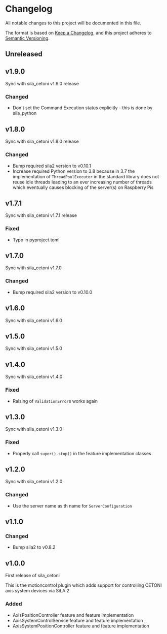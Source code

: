 # Changelog

All notable changes to this project will be documented in this file.

The format is based on [Keep a Changelog](https://keepachangelog.com/en/1.0.0/), and this project adheres
to [Semantic Versioning](https://semver.org/spec/v2.0.0.html).

<!--
Types of changes

    `Added` for new features.
    `Changed` for changes in existing functionality.
    `Deprecated` for soon-to-be removed features.
    `Removed` for now removed features.
    `Fixed` for any bug fixes.
    `Security` in case of vulnerabilities.
-->

## Unreleased

## v1.9.0

Sync with sila_cetoni v1.9.0 release

### Changed

- Don't set the Command Execution status explicitly - this is done by sila_python

## v1.8.0

Sync with sila_cetoni v1.8.0 release

### Changed

- Bump required sila2 version to v0.10.1
- Increase required Python version to 3.8 because in 3.7 the implementation of `ThreadPoolExecutor` in the standard library does not reuse idle threads leading to an ever increasing number of threads which eventually causes blocking of the server(s) on Raspberry Pis

## v1.7.1

Sync with sila_cetoni v1.7.1 release

### Fixed

- Typo in pyproject.toml

## v1.7.0

Sync with sila_cetoni v1.7.0

### Changed

- Bump required sila2 version to v0.10.0

## v1.6.0

Sync with sila_cetoni v1.6.0

## v1.5.0

Sync with sila_cetoni v1.5.0

## v1.4.0

Sync with sila_cetoni v1.4.0

### Fixed

- Raising of `ValidationError`s works again

## v1.3.0

Sync with sila_cetoni v1.3.0

### Fixed

- Properly call `super().stop()` in the feature implementation classes

## v1.2.0

Sync with sila_cetoni v1.2.0

### Changed

- Use the server name as th name for `ServerConfiguration`

## v1.1.0

### Changed

- Bump sila2 to v0.8.2

## v1.0.0

First release of sila_cetoni

This is the motioncontrol plugin which adds support for controlling CETONI axis system devices via SiLA 2

### Added

- AxisPositionController feature and feature implementation
- AxisSystemControlService feature and feature implementation
- AxisSystemPositionController feature and feature implementation
